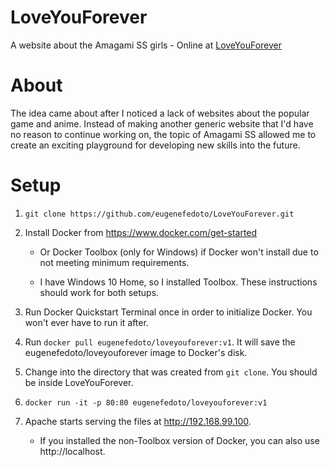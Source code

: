 # LoveYouForever
A website about the Amagami SS girls - Online at [LoveYouForever](http://loveyouforever-env.h2mmbmyxgf.us-east-2.elasticbeanstalk.com/)

# About

The idea came about after I noticed a lack of websites about the popular game and anime. Instead of making another generic website that I'd have no reason to continue working on, the topic of Amagami SS allowed me to create an exciting playground for developing new skills into the future.

# Setup

1. `git clone https://github.com/eugenefedoto/LoveYouForever.git`

2. Install Docker from https://www.docker.com/get-started

   * Or Docker Toolbox (only for Windows) if Docker won't install due to not meeting minimum requirements.

   * I have Windows 10 Home, so I installed Toolbox. These instructions should work for both setups.

3. Run Docker Quickstart Terminal once in order to initialize Docker. You won't ever have to run it after.

4. Run `docker pull eugenefedoto/loveyouforever:v1`. It will save the eugenefedoto/loveyouforever image to Docker's disk.

5. Change into the directory that was created from `git clone`. You should be inside LoveYouForever.

6. `docker run -it -p 80:80 eugenefedoto/loveyouforever:v1`

7. Apache starts serving the files at http://192.168.99.100.
   * If you installed the non-Toolbox version of Docker, you can also use http://localhost.
